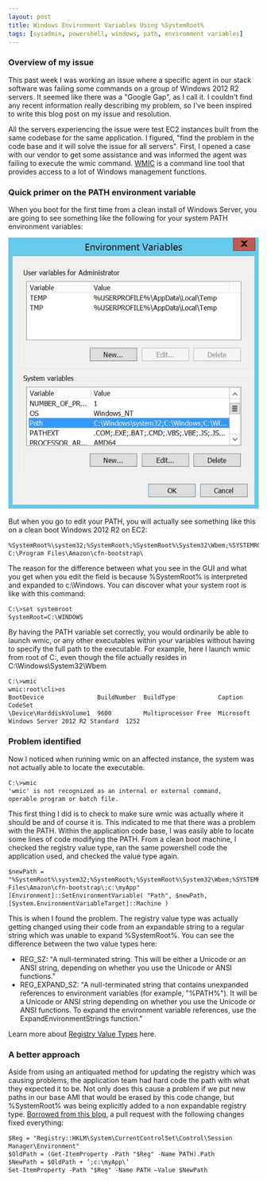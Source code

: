 ```yaml
---
layout: post
title: Windows Environment Variables Using %SystemRoot%
tags: [sysadmin, powershell, windows, path, environment variables]
---
```


### Overview of my issue

This past week I was working an issue where a specific agent in our stack software was failing some commands on a group of Windows 2012 R2 servers. It seemed like there was a "Google Gap", as I call it. I couldn't find any recent information really describing my problem, so I've been inspired to write this blog post on my issue and resolution.

All the servers experiencing the issue were test EC2 instances built from the same codebase for the same application. I figured, "find the problem in the code base and it will solve the issue for all servers". First, I opened a case with our vendor to get some assistance and was informed the agent was failing to execute the wmic command. [WMIC](https://technet.microsoft.com/en-us/library/cc181088.aspx) is a command line tool that provides access to a lot of Windows management functions.

### Quick primer on the PATH environment variable

When you boot for the first time from a clean install of Windows Server, you are going to see something like the following for your system PATH environment variables:

![](\img\Windows-Environment-Variables-using-SystemRoot\path-variables.jpg)

But when you go to edit your PATH, you will actually see something like this on a clean boot Windows 2012 R2 on EC2:
```
%SystemRoot%\system32;%SystemRoot%;%SystemRoot%\System32\Wbem;%SYSTEMROOT%\System32\WindowsPowerShell\v1.0\; C:\Program Files\Amazon\cfn-bootstrap\
```

The reason for the difference between what you see in the GUI and what you get when you edit the field is because %SystemRoot% is interpreted and expanded to c:\\Windows. You can discover what your system root is like with this command:

```
C:\>set systemroot
SystemRoot=C:\WINDOWS
```

By having the PATH variable set correctly, you would ordinarily be able to launch wmic, or any other executables within your variables without having to specify the full path to the executable. For example, here I launch wmic from root of C:, even though the file actually resides in C:\\Windows\\System32\\Wbem

```
C:\>wmic
wmic:root\cli>os
BootDevice               BuildNumber  BuildType            Caption                                    CodeSet
\Device\HarddiskVolume1  9600         Multiprocessor Free  Microsoft Windows Server 2012 R2 Standard  1252
```

### Problem identified

Now I noticed when running wmic on an affected instance, the system was not actually able to locate the executable.

```
C:\>wmic
'wmic' is not recognized as an internal or external command,
operable program or batch file.
```
This first thing I did is to check to make sure wmic was actually where it should be and of course it is. This indicated to me that there was a problem with the PATH. Within the application code base, I was easily able to locate some lines of code modifying the PATH. From a clean boot machine, I checked the registry value type, ran the same powershell code the application used, and checked the value type again.

```
$newPath = "%SystemRoot%\system32;%SystemRoot%;%SystemRoot%\System32\Wbem;%SYSTEMROOT%\System32\WindowsPowerShell\v1.0\;C:\Program Files\Amazon\cfn-bootstrap\;c:\myApp"
[Environment]::SetEnvironmentVariable( "Path", $newPath, [System.EnvironmentVariableTarget]::Machine )
```

This is when I found the problem. The registry value type was actually getting changed using their code from an expandable string to a regular string which was unable to expand %SystemRoot%. You can see the difference between the two value types here:

* REG_SZ: "A null-terminated string. This will be either a Unicode or an ANSI string, depending on whether you use the Unicode or ANSI functions."
* REG_EXPAND_SZ: "A null-terminated string that contains unexpanded references to environment variables (for example, "%PATH%"). It will be a Unicode or ANSI string depending on whether you use the Unicode or ANSI functions. To expand the environment variable references, use the ExpandEnvironmentStrings function."

Learn more about [Registry Value Types](https://msdn.microsoft.com/en-us/library/windows/desktop/ms724884%28v=vs.85%29.aspx?f=255&MSPPError=-2147217396) here.

### A better approach

Aside from using an antiquated method for updating the registry which was causing problems, the application team had hard code the path with what they expected it to be. Not only does this cause a problem if we put new paths in our base AMI that would be erased by this code change, but %SystemRoot% was being explicitly added to a non expandable registry type. [Borrowed from this blog](http://www.computerperformance.co.uk/powershell/powershell_env_path.htm), a pull request with the following changes fixed everything:

```
$Reg = "Registry::HKLM\System\CurrentControlSet\Control\Session Manager\Environment"
$OldPath = (Get-ItemProperty -Path "$Reg" -Name PATH).Path
$NewPath = $OldPath + ’;c:\myApp\’
Set-ItemProperty -Path "$Reg" -Name PATH –Value $NewPath
```
